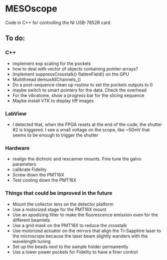 # MESOscope
Code in C++ for controlling the NI USB-7852R card

## To do:
### C++
- implement exp scaling for the pockels
- how to deal with vector of objects containing pointer-arrays?
- Implement suppressCrosstalk() flattenField() on the GPU
- Multithread demuxAllChannels_()
- Do a post-sequence clean up routine to set the pockels outputs to 0
- maybe switch to smart pointers for the data. Check the overhead
- For the vibratome, show a progress bar for the slicing sequence
- Maybe install VTK to display tiff images

### LabView
- I detected that, when the FPGA resets at the end of the code, the shutter #2 is triggered. I see a small voltage on the scope, like ~50mV that seems to be enough to trigger the shutter

### Hardware
- realign the dichroic and rescanner mounts. Fine tune the galvo parameters
- calibrate Fidelity
- Screw down the PMT16X
- Test cooling down the PMT16X

### Things that could be improved in the future
- Mount the collector lens on the detector platform
- Use a motorized stage for the PMT16X mount
- Use an apodizing filter to make the fluorescence emission even for the different beamlets
- Use a grid mask on the PMT16X to reduce the crosstalk
- Use motorized actuator on the mirrors that align the Ti-Sapphire laser to the microscope because the laser beam slightly wanders with the wavelength tuning
- Set up the beads next to the sample holder permanently
- Use a lower power pockels for Fidelity to have a finer control